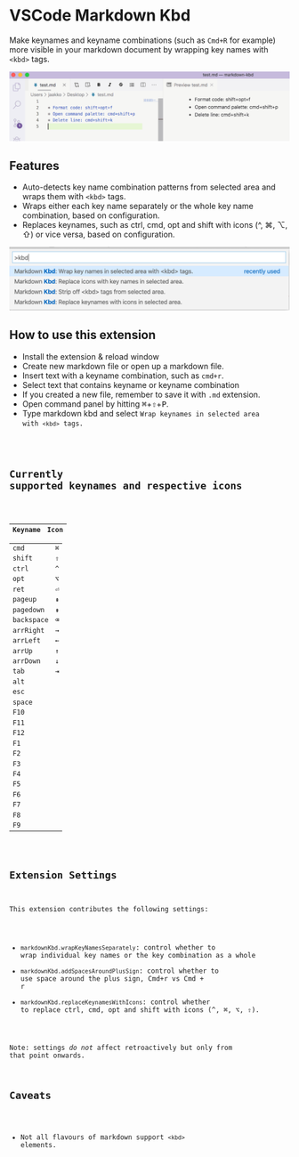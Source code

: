 # VSCode Markdown Kbd

Make keynames and keyname combinations (such as `Cmd+R` for example)  more visible in your markdown document by wrapping key names with `<kbd>` tags.

![Demo](images/markdown-kbd-demo.gif)

## Features

* Auto-detects key name combination patterns from selected area and wraps them with `<kbd>` tags.
* Wraps either each key name separately or the whole key name combination, based on configuration.
* Replaces keynames, such as ctrl, cmd, opt and shift with icons (^, ⌘, ⌥, ⇧) or vice versa, based on configuration.

![Commands](images/markdown-kbd-commands.png)

## How to use this extension

* Install the extension & reload window
* Create new markdown file or open up a markdown file.
* Insert text with a keyname combination, such as <code>cmd+r</code>.
* Select text that contains keyname or keyname combination
* If you created a new file, remember to save it with <code>.md</code> extension.
* Open command panel by hitting <kbd>⌘</kbd>+<kbd>⇧</kbd>+<kbd>P</kbd>.
* Type markdown kbd and select <code>Wrap keynames in selected area with `<kbd>` tags.

## Currently supported keynames and respective icons

Keyname | Icon
-- | --
cmd | ⌘
shift | ⇧
ctrl | ^
opt | ⌥
ret | ⏎
pageup | ⇞
pagedown | ⇟
backspace | ⌫
arrRight | →
arrLeft | ←
arrUp | ↑
arrDown | ↓
tab | ⇥
alt |
esc |
space |
F10 |
F11 |
F12 |
F1 |
F2 |
F3 |
F4 |
F5 |
F6 |
F7 |
F8 |
F9 |

## Extension Settings

This extension contributes the following settings:

* <code>markdownKbd.wrapKeyNamesSeparately</code>: control whether to wrap individual key names or the key combination as a whole
* <code>markdownKbd.addSpacesAroundPlusSign</code>: control whether to use space around the plus sign, <kbd>Cmd+r</kbd> vs <kbd>Cmd + r</kbd>
* <code>markdownKbd.replaceKeynamesWithIcons</code>: control whether to replace ctrl, cmd, opt and shift with icons (^, ⌘, ⌥, ⇧).

Note: settings *do not* affect retroactively but only from that point onwards.

## Caveats

* Not all flavours of markdown support `<kbd>` elements.

